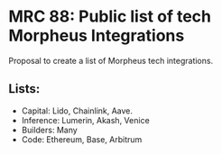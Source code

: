 # MRC 88: Public list of tech Morpheus Integrations

Proposal to create a list of Morpheus tech integrations.

## Lists:
- Capital: Lido, Chainlink, Aave.
- Inference: Lumerin, Akash, Venice
- Builders: Many
- Code: Ethereum, Base, Arbitrum
